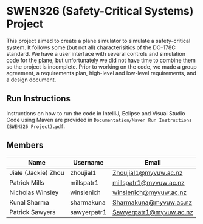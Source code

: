 # SWEN326 (Safety-Critical Systems) Project
This project aimed to create a plane simulator to simulate a safety-critical system. It follows some (but not all) characterisitics of the DO-178C standard. We have a user interface with several controls and simulation code for the plane, but unfortunately we did not have time to combine them so the project is incomplete. Prior to working on the code, we made a group agreement, a requirements plan, high-level and low-level requirements, and a design document.

## Run Instructions
Instructions on how to run the code in IntelliJ, Eclipse and Visual Studio Code using Maven are provided in `Documentation/Maven Run Instructions (SWEN326 Project).pdf`.

## Members
| Name | Username | Email |
| --- | --- | --- |
| Jiale (Jackie) Zhou | zhoujial1 | Zhoujial1@myvuw.ac.nz |
| Patrick Mills | millspatr1 | millspatr1@myvuw.ac.nz |
| Nicholas Winsley | winslenich | winslenich@myvuw.ac.nz |
| Kunal Sharma | sharmakuna | Sharmakuna@myvuw.ac.nz |
| Patrick Sawyers | sawyerpatr1 | Sawyerpatr1@myvuw.ac.nz |



